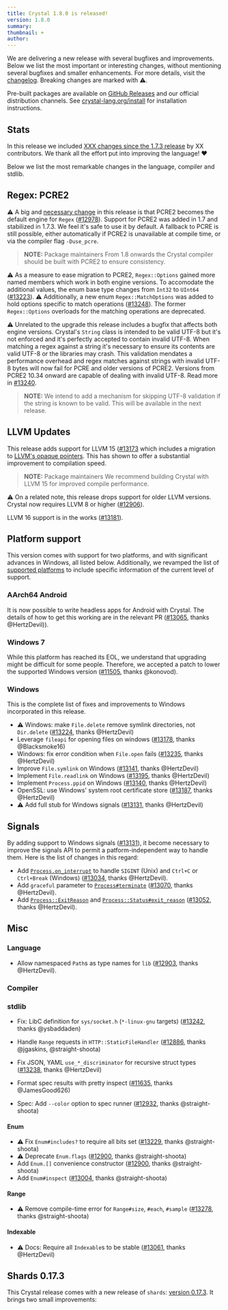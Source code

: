 ```yaml
---
title: Crystal 1.8.0 is released!
version: 1.8.0
summary:
thumbnail: +
author:
---
```


We are delivering a new release with several bugfixes and improvements. Below we list the most important or interesting changes, without mentioning several bugfixes and smaller enhancements. For more details, visit the [changelog](https://github.com/crystal-lang/crystal/releases/tag/1.8.0). Breaking changes are marked with ⚠️.

Pre-built packages are available on [GitHub Releases](https://github.com/crystal-lang/crystal/releases/tag/1.8.0) and our official distribution channels.
See [crystal-lang.org/install](https://crystal-lang.org/install/) for installation instructions.

## Stats

In this release we included [XXX changes since the 1.7.3 release](https://github.com/crystal-lang/crystal/pulls?q=is%3Apr+milestone%3A1.7.8) by XX contributors. We thank all the effort put into improving the language! ❤️

Below we list the most remarkable changes in the language, compiler and stdlib.

## Regex: PCRE2

⚠️ A big and [necessary change](https://crystal-lang.org/2023/03/02/crystal-is-upgrading-its-regex-engine/) in this release is that PCRE2 becomes the default engine for `Regex` ([#12978](https://github.com/crystal-lang/crystal/pull/12978)).
Support for PCRE2 was added in 1.7 and stabilized in 1.7.3. We feel it's safe to use it by default.
A fallback to PCRE is still possible, either automatically if PCRE2 is unavailable at compile time, or via the compiler flag `-Duse_pcre`.

> **NOTE:** Package maintainers
> From 1.8 onwards the Crystal compiler should be built with PCRE2 to ensure consistency.


⚠️ As a measure to ease migration to PCRE2, `Regex::Options` gained more named members which work in both engine versions. To accomodate the additional values, the enum base type changes from `Int32` to `UInt64` ([#13223](https://github.com/crystal-lang/crystal/pull/13223)).
⚠️ Additionally, a new enum `Regex::MatchOptions` was added to hold options specific to match operations ([#13248](https://github.com/crystal-lang/crystal/pull/13248)). The former `Regex::Options` overloads for the matching operations are deprecated.

⚠️ Unrelated to the upgrade this release includes a bugfix that affects both engine versions.
Crystal's `String` class is intended to be valid UTF-8 but it's not enforced and
it's perfectly accepted to contain invalid UTF-8.
When matching a regex against a string it's necessary to ensure its contents are valid UTF-8 or the libraries may crash.
This validation mendates a performance overhead and regex matches against strings with invalid UTF-8 bytes will
now fail for PCRE and older versions of PCRE2. Versions from PCRE2 10.34 onward are capable of dealing
with invalid UTF-8. Read more in [#13240](https://github.com/crystal-lang/crystal/pull/13240).

> **NOTE:**
> We intend to add a mechanism for skipping UTF-8 validation if the string is known to be valid.
> This will be available in the next release.

## LLVM Updates

This release adds support for LLVM 15 ([#13173](https://github.com/crystal-lang/crystal/pull/13173) which includes
a migration to [LLVM's opaque pointers](https://crystal-lang.org/2023/03/23/llvm-opaque-pointers/). This has shown to offer a substantial improvement to compilation speed.

> **NOTE:** Package maintainers
> We recommend building Crystal with LLVM 15 for improved compile performance.

⚠️ On a related note, this release drops support for older LLVM versions. Crystal now requires LLVM 8 or higher ([#12906](https://github.com/crystal-lang/crystal/pull/12906)).

LLVM 16 support is in the works ([#13181](https://github.com/crystal-lang/crystal/pull/13181)).

## Platform support

This version comes with support for two platforms, and with significant advances in Windows, all listed below. Additionally, we revamped the list of [supported platforms](https://crystal-lang.org/reference/1.8/syntax_and_semantics/platform_support.html) to include specific information of the current level of support.

### AArch64 Android

It is now possible to write headless apps for Android with Crystal.   The details of how to get this working are in the relevant PR ([#13065](https://github.com/crystal-lang/crystal/pull/13065), thanks @HertzDevil)).

### Windows 7

While this platform has reached its EOL, we understand that upgrading might be difficult for some people. Therefore, we accepted a patch to lower the supported Windows version ([#11505](https://github.com/crystal-lang/crystal/pull/11505), thanks @konovod). 

### Windows

This is the complete list of fixes and improvements to Windows incorporated in this release.

- ⚠️ Windows: make `File.delete` remove symlink directories, not `Dir.delete` ([#13224](https://github.com/crystal-lang/crystal/pull/13224), thanks @HertzDevil)
- Leverage `fileapi` for opening files on windows ([#13178](https://github.com/crystal-lang/crystal/pull/13178), thanks @Blacksmoke16)
- Windows: fix error condition when `File.open` fails ([#13235](https://github.com/crystal-lang/crystal/pull/13235), thanks @HertzDevil)
- Improve `File.symlink` on Windows ([#13141](https://github.com/crystal-lang/crystal/pull/13141), thanks @HertzDevil)
- Implement `File.readlink` on Windows ([#13195](https://github.com/crystal-lang/crystal/pull/13195), thanks @HertzDevil)
- Implement `Process.ppid` on Windows ([#13140](https://github.com/crystal-lang/crystal/pull/13140), thanks @HertzDevil)
- OpenSSL: use Windows' system root certificate store ([#13187](https://github.com/crystal-lang/crystal/pull/13187), thanks @HertzDevil)
- ⚠️ Add full stub for Windows signals ([#13131](https://github.com/crystal-lang/crystal/pull/13131), thanks @HertzDevil)

## Signals

By adding support to Windows signals ([#13131](https://github.com/crystal-lang/crystal/pull/13131)), it become necessary to improve the signals API to permit a patform-independent way to handle them.  Here is the list of changes in this regard:

- Add [`Process.on_interrupt`](https://crystal-lang.org/api/1.8/Process.html#on_interrupt%28%26handler%3A-%3E%29%3ANil-class-method) to handle `SIGINT` (Unix) and `Ctrl+C` or `Ctrl+Break` (Windows) ([#13034](https://github.com/crystal-lang/crystal/pull/13034), thanks @HertzDevil).
- Add `graceful` parameter to [`Process#terminate`](https://crystal-lang.org/api/1.8/Process.html#terminate%28%2A%2Cgraceful%3ABool%3Dtrue%29%3ANil-instance-method) ([#13070](https://github.com/crystal-lang/crystal/pull/13070), thanks @HertzDevil).
- Add [`Process::ExitReason`](https://crystal-lang.org/api/1.8/Process/ExitReason.html) and [`Process::Status#exit_reason`](https://crystal-lang.org/api/1.8/Process/Status.html#exit_reason%3AExitReason-instance-method) ([#13052](https://github.com/crystal-lang/crystal/pull/13052), thanks @HertzDevil).

## Misc

### Language

- Allow namespaced `Path`s as type names for `lib` ([#12903](https://github.com/crystal-lang/crystal/pull/12903), thanks @HertzDevil).

### Compiler

### stdlib

- Fix: LibC definition for `sys/socket.h` (`*-linux-gnu` targets) ([#13242](https://github.com/crystal-lang/crystal/pull/13242), thanks @ysbaddaden)

- Handle `Range` requests in `HTTP::StaticFileHandler` ([#12886](https://github.com/crystal-lang/crystal/pull/12886), thanks @jgaskins, @straight-shoota)

- Fix JSON, YAML `use_*_discriminator` for recursive struct types ([#13238](https://github.com/crystal-lang/crystal/pull/13238), thanks @HertzDevil)

- Format spec results with pretty inspect ([#11635](https://github.com/crystal-lang/crystal/pull/11635), thanks @JamesGood626)
- Spec: Add `--color` option to spec runner ([#12932](https://github.com/crystal-lang/crystal/pull/12932), thanks @straight-shoota)

#### Enum

- ⚠️ Fix `Enum#includes?` to require all bits set ([#13229](https://github.com/crystal-lang/crystal/pull/13229), thanks @straight-shoota)
- ⚠️ Deprecate `Enum.flags` ([#12900](https://github.com/crystal-lang/crystal/pull/12900), thanks @straight-shoota)
- Add `Enum.[]` convenience constructor ([#12900](https://github.com/crystal-lang/crystal/pull/12900), thanks @straight-shoota)
- Add `Enum#inspect` ([#13004](https://github.com/crystal-lang/crystal/pull/13004), thanks @straight-shoota)

#### Range

- ⚠️ Remove compile-time error for `Range#size`, `#each`, `#sample` ([#13278](https://github.com/crystal-lang/crystal/pull/13278), thanks @straight-shoota)

#### Indexable

- ⚠️ Docs: Require all `Indexable`s to be stable ([#13061](https://github.com/crystal-lang/crystal/pull/13061), thanks @HertzDevil)


## Shards 0.17.3

This Crystal release comes with a new release of `shards`: [version 0.17.3](https://github.com/crystal-lang/shards/releases/tag/v0.17.3).
It brings two small improvements:
